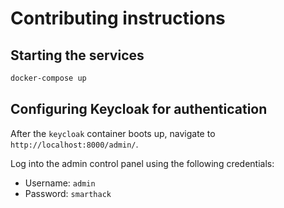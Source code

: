 # Contributing instructions

## Starting the services

```bash
docker-compose up
```

## Configuring Keycloak for authentication

After the `keycloak` container boots up, navigate to `http://localhost:8000/admin/`.

Log into the admin control panel using the following credentials:

- Username: `admin`
- Password: `smarthack`
